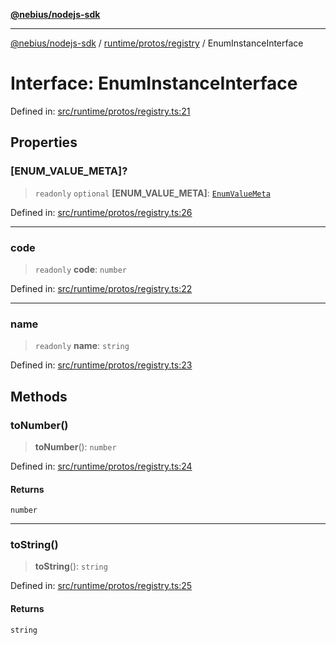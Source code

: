 [**@nebius/nodejs-sdk**](../../../../README.md)

---

[@nebius/nodejs-sdk](../../../../README.md) / [runtime/protos/registry](../README.md) / EnumInstanceInterface

# Interface: EnumInstanceInterface

Defined in: [src/runtime/protos/registry.ts:21](https://github.com/nebius/nodejs-sdk/blob/b305f8e478cb0251c26d73900b264b3bd9a5cc58/src/runtime/protos/registry.ts#L21)

## Properties

### \[ENUM_VALUE_META\]?

> `readonly` `optional` **\[ENUM_VALUE_META\]**: [`EnumValueMeta`](../../enum/interfaces/EnumValueMeta.md)

Defined in: [src/runtime/protos/registry.ts:26](https://github.com/nebius/nodejs-sdk/blob/b305f8e478cb0251c26d73900b264b3bd9a5cc58/src/runtime/protos/registry.ts#L26)

---

### code

> `readonly` **code**: `number`

Defined in: [src/runtime/protos/registry.ts:22](https://github.com/nebius/nodejs-sdk/blob/b305f8e478cb0251c26d73900b264b3bd9a5cc58/src/runtime/protos/registry.ts#L22)

---

### name

> `readonly` **name**: `string`

Defined in: [src/runtime/protos/registry.ts:23](https://github.com/nebius/nodejs-sdk/blob/b305f8e478cb0251c26d73900b264b3bd9a5cc58/src/runtime/protos/registry.ts#L23)

## Methods

### toNumber()

> **toNumber**(): `number`

Defined in: [src/runtime/protos/registry.ts:24](https://github.com/nebius/nodejs-sdk/blob/b305f8e478cb0251c26d73900b264b3bd9a5cc58/src/runtime/protos/registry.ts#L24)

#### Returns

`number`

---

### toString()

> **toString**(): `string`

Defined in: [src/runtime/protos/registry.ts:25](https://github.com/nebius/nodejs-sdk/blob/b305f8e478cb0251c26d73900b264b3bd9a5cc58/src/runtime/protos/registry.ts#L25)

#### Returns

`string`
